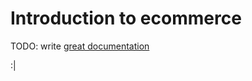 # Introduction to ecommerce

TODO: write [great documentation](http://jacobian.org/writing/what-to-write/) 

:|
